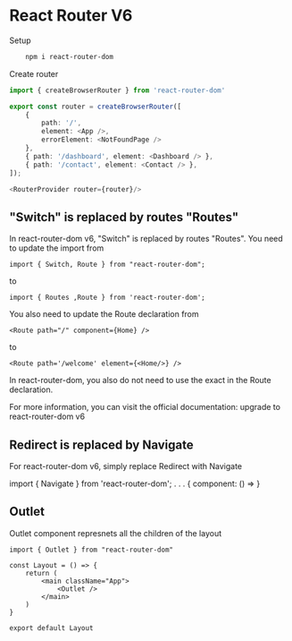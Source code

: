 # React Router V6
Setup
```bash
    npm i react-router-dom
```

Create router
```ts
import { createBrowserRouter } from 'react-router-dom'

export const router = createBrowserRouter([
    {
        path: '/',
        element: <App />,
        errorElement: <NotFoundPage />
    },
    { path: '/dashboard', element: <Dashboard /> },
    { path: '/contact', element: <Contact /> },
]);

<RouterProvider router={router}/>
```

## "Switch" is replaced by routes "Routes"
In react-router-dom v6, "Switch" is replaced by routes "Routes". 
You need to update the import from
```
import { Switch, Route } from "react-router-dom";
```
to
```
import { Routes ,Route } from 'react-router-dom';
```
You also need to update the Route declaration from
```
<Route path="/" component={Home} />
```
to
```
<Route path='/welcome' element={<Home/>} />
```

In react-router-dom, you also do not need to use the exact in the Route declaration.

For more information, you can visit the official documentation: upgrade to react-router-dom v6

## Redirect is replaced by Navigate

For react-router-dom v6, simply replace Redirect with Navigate

import { Navigate } from 'react-router-dom';
.
.
.
{ component: () => <Navigate to="/404" /> }


## Outlet 

Outlet component represnets all the children of the layout
```
import { Outlet } from "react-router-dom"

const Layout = () => {
    return (
        <main className="App">
            <Outlet />
        </main>
    )
}

export default Layout
```
